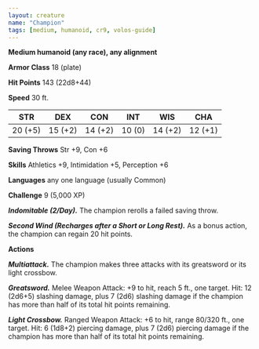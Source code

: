```yaml
---
layout: creature
name: "Champion"
tags: [medium, humanoid, cr9, volos-guide]
---
```


**Medium humanoid (any race), any alignment**

**Armor Class** 18 (plate)

**Hit Points** 143 (22d8+44)

**Speed** 30 ft.

|   STR   |   DEX   |   CON   |   INT   |   WIS   |   CHA   |
|:-----:|:-----:|:-----:|:-----:|:-----:|:-----:|
| 20 (+5) | 15 (+2) | 14 (+2) | 10 (0) | 14 (+2) | 12 (+1) |

**Saving Throws** Str +9, Con +6

**Skills** Athletics +9, Intimidation +5, Perception +6

**Languages** any one language (usually Common)

**Challenge** 9 (5,000 XP)

***Indomitable (2/Day).*** The champion rerolls a failed saving throw.

***Second Wind (Recharges after a Short or Long Rest).*** As a bonus action, the champion can regain 20 hit points.

**Actions**

***Multiattack.*** The champion makes three attacks with its greatsword or its light crossbow.

***Greatsword.*** Melee Weapon Attack: +9 to hit, reach 5 ft., one target. Hit: 12 (2d6+5) slashing damage, plus 7 (2d6) slashing damage if the champion has more than half of its total hit points remaining.

***Light Crossbow.*** Ranged Weapon Attack: +6 to hit, range 80/320 ft., one target. Hit: 6 (1d8+2) piercing damage, plus 7 (2d6) piercing damage if the champion has more than half of its total hit points remaining.

